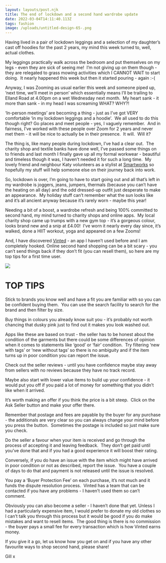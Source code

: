 ```yaml
---
layout: layouts/post.njk
title: The end of lockdown and a second hand wardrobe update
date: 2022-03-04T14:11:40.113Z
tags: fashion
image: /uploads/untitled-design-65-.png
---
```

<!--StartFragment-->

Having lived in a pair of lockdown leggings and a selection of my daughter’s cast off hoodies for the past 2 years, my mind this week turned to, well, actual clothes.



My leggings practically walk across the bedroom and put themselves on my legs - even they are sick of seeing me!  I’m not giving up on them though - they are relegated to grass mowing activities which I CANNOT WAIT to start doing.  It nearly happened this week but then it started pouring - again :-(



Anyway, I was Zooming as usual earlier this week and someone piped up, ‘next time, we’ll meet in person’ which essentially means I’ll be trailing to Elland Road at 4.00pm on a wet Wednesday next month.  My heart sank - it more than sank - in my head I was screaming WHAT? WHY?!  



‘In-person meetings’ are becoming a thing - just as I’ve got VERY comfortable ‘in my lockdown leggings and a hoodie’.  We all used to do this though right? Go places and meet people - yes, I vaguely remember.  And in fairness, I’ve worked with these people over Zoom for 2 years and never met them - it will be nice to actually be in their presence.  It will.  Will it?



The thing is, like many people during lockdown, I’ve had a clear out.  The charity shop and textile banks have done well, I’ve passed some things on to friends and last month I finally gave up all my formal workwear - beautiful and timeless though it was, I haven’t needed it for such a long time.  My lovely friend and neighbour Katy volunteers as a stylist at [Smartworks](https://leeds.smartworks.org.uk/) so hopefully my stuff will help someone else on their journey back into work.



So, lockdown is over, I’m going to have to start going out and all that’s left in my wardrobe is joggers, jeans, jumpers, thermals (because you can’t have the heating on all day) and the odd dressed-up outfit just desperate to make an appearance.  My holiday stuff can’t remember what the sun looks like and it’s all ancient anyway because it’s rarely worn - maybe this year!



Needing a bit of a boost, a wardrobe refresh and being 100% committed to second hand, my mind turned to charity shops and online apps.  My local charity shop came up trumps with a new gym top - it’s a gorgeous colour, looks brand new and a snip at £4.00!  I’ve worn it nearly every day since, it’s walked, done a HIIT workout, yoga and appeared on a few Zooms!



And, I have discovered [Vinted](https://www.vinted.co.uk/?utm_source=505170549989&utm_medium=120775407244&utm_campaign=12510247336&utm_content=kwd-298453551056&utm_source=505170549989&utm_medium=120775407244&utm_campaign=12510247336&utm_content=vinted) - an app I haven’t used before and I am completely hooked. Online second hand shopping can be a bit scary - you can’t send things back if they don’t fit (you can resell them), so here are my top tips for a first time user.

![](/uploads/untitled-design-66-.png)

# TOP TIPS

Stick to brands you know well and have a fit you are familiar with so you can be confident buying them.  You can use the search facility to search for the brand and then filter by size.



Buy things in colours you already know suit you - it’s probably not worth chancing that dusky pink just to find out it makes you look washed out.



Apps like these are based on trust - the seller has to be honest about the condition of the garments but there could be some differences of opinion when it comes to statements like ‘good’ or ‘fair’ condition.  Try filtering ‘new with tags’ or ‘new without tags’ so there is no ambiguity and if the item turns up in poor condition you can report the issue.



Check out the seller reviews - until you have confidence maybe stay away from sellers with no reviews because they have no track record.



Maybe also start with lower value items to build up your confidence - it would put you off if you paid a lot of money for something that you didn’t like when it arrived.  



It’s worth making an offer if you think the price is a bit steep.  Click on the Ask Seller button and make your offer there.



Remember that postage and fees are payable by the buyer for any purchase - the additionals are very clear so you can always change your mind before you press the button.  Sometimes the postage is included so just make sure you check.



Do the seller a favour when your item is received and go through the process of accepting it and leaving feedback.  They don’t get paid until you’ve done that and if you had a good experience it will boost their rating.



Conversely, if you do have an issue with the item which might have arrived in poor condition or not as described, report the issue.  You have a couple of days to do that and payment is not released until the issue is resolved. 



You pay a ‘Buyer Protection Fee’ on each purchase, it’s not much and it funds the dispute resolution process.  Vinted has a team that can be contacted if you have any problems - I haven’t used them so can’t comment.



Obviously you can also become a seller - I haven’t done that yet. Unless I had a particularly expensive item, I would prefer to donate my old clothes so I can’t talk you through this process but it would be good if you do make mistakes and want to resell items.  The good thing is there is no commission - the buyer pays a small fee for every transaction which is how Vinted earns money.



If you give it a go, let us know how you get on and if you have any other favourite ways to shop second hand, please share!



Gill x



<!--EndFragment-->